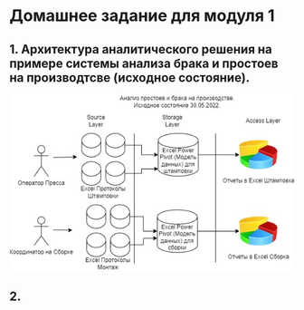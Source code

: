 # Домашнее задание для модуля 1

## 1. Архитектура аналитического решения на примере системы анализа брака и простоев на производтсве (исходное состояние).

![AAS](https://github.com/guslyakovao/datalearn/blob/main/de101/module01/ProductionData_before_220530.jpg)

## 2.
